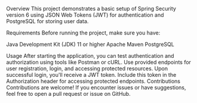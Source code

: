 Overview
This project demonstrates a basic setup of Spring Security version 6 using JSON Web Tokens (JWT) for authentication and PostgreSQL for storing user data.

Requirements
Before running the project, make sure you have:

Java Development Kit (JDK) 11 or higher
Apache Maven
PostgreSQL

Usage
After starting the application, you can test authentication and authorization using tools like Postman or cURL.
Use provided endpoints for user registration, login, and accessing protected resources.
Upon successful login, you'll receive a JWT token. Include this token in the Authorization header for accessing protected endpoints.
Contributions
Contributions are welcome! If you encounter issues or have suggestions, feel free to open a pull request or issue on GitHub.

